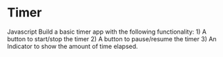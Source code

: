 # Timer
Javascript Build a basic timer app with the following functionality: 1) A button to start/stop the timer 2) A button to pause/resume the timer 3) An Indicator to show the amount of time elapsed.
